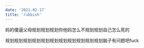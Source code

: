 ```yaml
---
date: '2021-02-17'
title: 'rubbish'
---
```


妈的傻逼父母规划规划规划你他妈怎么不规划规划自己怎么死的

规划规划规划规划规划规划规划规划规划规划规划脑子有问题吧fuck